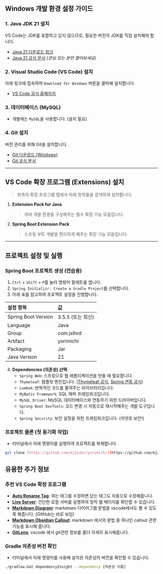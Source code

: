 ## Windows 개발 환경 설정 가이드

### 1. Java JDK 21 설치
VS Code는 JDK를 포함하고 있지 않으므로, 필요한 버전의 JDK를 직접 설치해야 합니다.
- [Java 21 다운로드 링크](https://www.oracle.com/java/technologies/downloads/#java21)
- [Java 21 공식 문서](https://docs.oracle.com/en/java/javase/21/) *(관심 있는 분만 열어보세요)*

### 2. Visual Studio Code (VS Code) 설치
아래 링크에 접속하여 `Download for Windows` 버튼을 클릭해 설치합니다.
- [VS Code 공식 홈페이지](https://code.visualstudio.com/)

### 3. 데이터베이스 (MySQL)
- 개발에는 `MySQL`을 사용합니다. (설치 필요)

### 4. Git 설치
버전 관리를 위해 Git을 설치합니다.
- [Git 다운로드 (Windows)](https://git-scm.com/downloads)
- [Git 공식 문서](https://git-scm.com/doc)

---

## VS Code 확장 프로그램 (Extensions) 설치

> 
> 좌측의 확장 프로그램 탭에서 아래 항목들을 검색하여 설치합니다.

1.  **Extension Pack for Java**
    > 자바 개발 환경을 구성해주는 필수 확장 기능 모음입니다.

2.  **Spring Boot Extension Pack**
    > 스프링 부트 개발을 편리하게 해주는 확장 기능 모음입니다.

---

## 프로젝트 설정 및 실행

### Spring Boot 프로젝트 생성 (연습용)
1.  `Ctrl` + `Shift` + `P`를 눌러 명령어 팔레트를 엽니다.
2.  `Spring Initializr: Create a Gradle Project`를 선택합니다.
3.  아래 표를 참고하여 프로젝트 설정을 진행합니다.

| 설정 항목 | 값 |
| :--- | :--- |
| Spring Boot Version | 3.5.5 (또는 최신) |
| Language | Java |
| Group | com.jslhrd |
| Artifact | yorimichi |
| Packaging | Jar |
| Java Version | 21 |

4.  **Dependencies (의존성) 선택**:
    - `Spring Web`: 스프링으로 웹 애플리케이션을 만들 때 필요합니다.
    - `Thymeleaf`: 템플릿 엔진입니다. ([Thymeleaf 공식](https://www.thymeleaf.org/), [Spring 연동 공식](https://www.thymeleaf.org/doc/articles/thymeleafspringboot.html))
    - `Lombok`: 반복적인 코드를 줄여주는 라이브러리입니다.
    - `MyBatis Framework`: SQL 매퍼 프레임워크입니다.
    - `MySQL Driver`: MySQL 데이터베이스와 연동하기 위한 드라이버입니다.
    - `Spring Boot DevTools`: 코드 변경 시 자동으로 재시작해주는 개발 도구입니다.
    - `Spring Security`: 보안 설정을 위한 프레임워크입니다. (끼얏호 보안!)

### 프로젝트 클론 (첫 동기화 작업)
- 터미널에서 아래 명령어를 실행하여 프로젝트를 복제합니다.
```bash
git clone [https://github.com/mj2sdev/yorimichi](https://github.com/mj2sdev/yorimichi)

```

## 유용한 추가 정보

### 추천 VS Code 확장 프로그램
- [**Auto Rename Tag**](vscode:extension/formulahendry.auto-rename-tag): 여는 태그를 수정하면 닫는 태그도 자동으로 수정해줍니다.
- [**Live Server**](vscode:extension/ritwickdey.LiveServer): 간단한 로컬 서버를 실행하여 정적 웹 페이지를 확인할 수 있습니다.
- [**Markdown Diagram**](vscode:extension/skyer.vscode-markdown-diagram): markdown 다이어그램 문법을 vscode에서도 볼 수 있도록 해줍니다. (GitHub는 바로 보임)
- [**Markdown Obsidian Callout**](vscode:extension/TendouAlice.markdown-obsidian-callout): markdown 에서의 문법 중 하나인 callout 관련 기능을 표시해 줍니다. 
- [**GitLens**](vscode:extension/eamodio.gitlens): vscode 에서 git관련 정보를 좀더 자세히 표시해줍니다.

### Gradle 의존성 버전 확인
- 터미널에서 아래 명령어를 사용해 설치된 의존성의 버전을 확인할 수 있습니다.
```bash
./gradlew.bat dependencyInsight --dependency [의존성 이름]